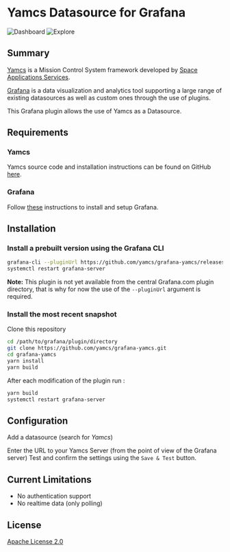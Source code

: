 # Yamcs Datasource for Grafana

![Dashboard](https://raw.githubusercontent.com/yamcs/grafana-yamcs/master/src/img/dashboard.png)
![Explore](https://raw.githubusercontent.com/yamcs/grafana-yamcs/master/src/img/explore.png)

## Summary

[Yamcs](https://yamcs.org/) is a Mission Control System framework developed by [Space Applications Services](https://www.spaceapplications.com/).

[Grafana](https://grafana.com/) is a data visualization and analytics tool supporting a large range of existing datasources as well as custom ones through the use of plugins.

This Grafana plugin allows the use of Yamcs as a Datasource.


## Requirements

### Yamcs
Yamcs source code and installation instructions can be found on GitHub [here](https://github.com/yamcs/yamcs).


### Grafana

Follow [these](https://grafana.com/docs/grafana/latest/getting-started/getting-started/) instructions to install and setup Grafana.


## Installation

### Install a prebuilt version using the Grafana CLI 
```bash
grafana-cli --pluginUrl https://github.com/yamcs/grafana-yamcs/releases/download/v2.0.0/yamcs-yamcs-datasource-2.0.0.zip plugins install yamcs-yamcs-datasource
systemctl restart grafana-server
```

**Note:** This plugin is not yet available from the central Grafana.com plugin directory, that is why for now the use of the `--pluginUrl` argument is required.


### Install the most recent snapshot

Clone this repository
```bash
cd /path/to/grafana/plugin/directory
git clone https://github.com/yamcs/grafana-yamcs.git
cd grafana-yamcs
yarn install
yarn build
```

After each modification of the plugin run :
```bash
yarn build
systemctl restart grafana-server
```


## Configuration

Add a datasource (search for *Yamcs*)

Enter the URL to your Yamcs Server (from the point of view of the Grafana server)
Test and confirm the settings using the `Save & Test` button.


## Current Limitations

* No authentication support
* No realtime data (only polling)


## License

[Apache License 2.0](https://github.com/yamcs/grafana-yamcs/blob/master/LICENSE) 
